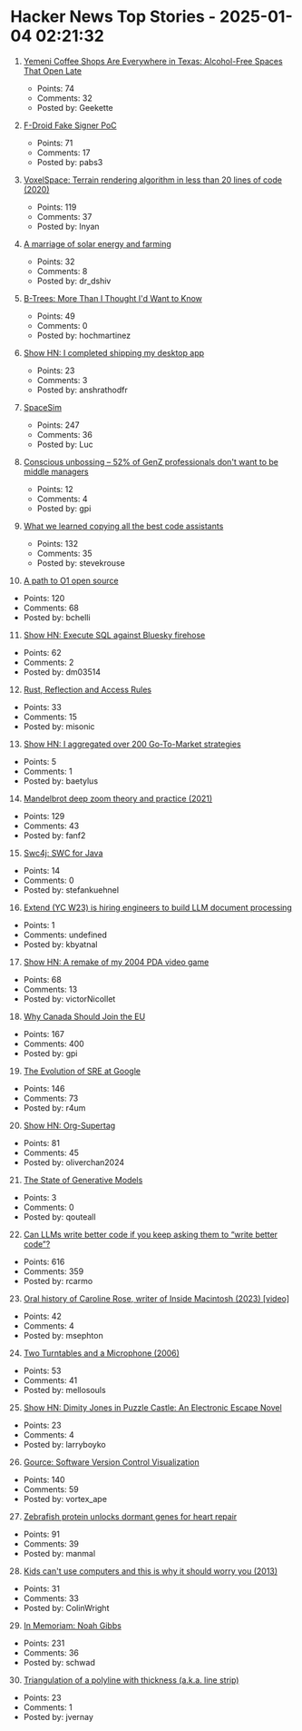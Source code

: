 # Hacker News Top Stories - 2025-01-04 02:21:32

1. [Yemeni Coffee Shops Are Everywhere in Texas: Alcohol-Free Spaces That Open Late](https://www.texasmonthly.com/food/yemeni-coffee-shops-booming-in-texas/)
   - Points: 74
   - Comments: 32
   - Posted by: Geekette

2. [F-Droid Fake Signer PoC](https://github.com/obfusk/fdroid-fakesigner-poc)
   - Points: 71
   - Comments: 17
   - Posted by: pabs3

3. [VoxelSpace: Terrain rendering algorithm in less than 20 lines of code (2020)](https://github.com/s-macke/VoxelSpace)
   - Points: 119
   - Comments: 37
   - Posted by: lnyan

4. [A marriage of solar energy and farming](https://www.ksjd.org/2024-12-31/in-colorado-a-marriage-of-solar-energy-and-farming-provides-a-model-for-a-more-sustainable-future)
   - Points: 32
   - Comments: 8
   - Posted by: dr_dshiv

5. [B-Trees: More Than I Thought I'd Want to Know](https://benjamincongdon.me/blog/2021/08/17/B-Trees-More-Than-I-Thought-Id-Want-to-Know/)
   - Points: 49
   - Comments: 0
   - Posted by: hochmartinez

6. [Show HN: I completed shipping my desktop app](https://pimosa.app/)
   - Points: 23
   - Comments: 3
   - Posted by: anshrathodfr

7. [SpaceSim](https://pavelsevecek.github.io/)
   - Points: 247
   - Comments: 36
   - Posted by: Luc

8. [Conscious unbossing – 52% of GenZ professionals don't want to be middle managers](https://www.robertwalters.co.uk/insights/news/blog/conscious-unbossing.html)
   - Points: 12
   - Comments: 4
   - Posted by: gpi

9. [What we learned copying all the best code assistants](https://blog.val.town/blog/fast-follow/)
   - Points: 132
   - Comments: 35
   - Posted by: stevekrouse

10. [A path to O1 open source](https://arxiv.org/abs/2412.14135)
   - Points: 120
   - Comments: 68
   - Posted by: bchelli

11. [Show HN: Execute SQL against Bluesky firehose](https://github.com/turbolytics/sql-flow)
   - Points: 62
   - Comments: 2
   - Posted by: dm03514

12. [Rust, Reflection and Access Rules](https://fractalfir.github.io/generated_html/refl_priv.html)
   - Points: 33
   - Comments: 15
   - Posted by: misonic

13. [Show HN: I aggregated over 200 Go-To-Market strategies](https://fellowry.com/)
   - Points: 5
   - Comments: 1
   - Posted by: baetylus

14. [Mandelbrot deep zoom theory and practice (2021)](https://mathr.co.uk/blog/2021-05-14_deep_zoom_theory_and_practice.html)
   - Points: 129
   - Comments: 43
   - Posted by: fanf2

15. [Swc4j: SWC for Java](https://github.com/caoccao/swc4j)
   - Points: 14
   - Comments: 0
   - Posted by: stefankuehnel

16. [Extend (YC W23) is hiring engineers to build LLM document processing](https://jobs.ashbyhq.com/extend/9d4d8974-bd9b-432d-84ec-8268e5a8ed37)
   - Points: 1
   - Comments: undefined
   - Posted by: kbyatnal

17. [Show HN: A remake of my 2004 PDA video game](https://nicollet.net/blog/darklaga/remake.html)
   - Points: 68
   - Comments: 13
   - Posted by: victorNicollet

18. [Why Canada Should Join the EU](https://www.economist.com/europe/2025/01/02/why-canada-should-join-the-eu)
   - Points: 167
   - Comments: 400
   - Posted by: gpi

19. [The Evolution of SRE at Google](https://www.usenix.org/publications/loginonline/evolution-sre-google)
   - Points: 146
   - Comments: 73
   - Posted by: r4um

20. [Show HN: Org-Supertag](https://github.com/yibie/org-supertag)
   - Points: 81
   - Comments: 45
   - Posted by: oliverchan2024

21. [The State of Generative Models](https://nrehiew.github.io/blog/2024/)
   - Points: 3
   - Comments: 0
   - Posted by: qouteall

22. [Can LLMs write better code if you keep asking them to “write better code”?](https://minimaxir.com/2025/01/write-better-code/)
   - Points: 616
   - Comments: 359
   - Posted by: rcarmo

23. [Oral history of Caroline Rose, writer of Inside Macintosh (2023) [video]](https://www.youtube.com/watch?v=RikO_3jedlY)
   - Points: 42
   - Comments: 4
   - Posted by: msephton

24. [Two Turntables and a Microphone (2006)](https://goodfuzzysounds.com/ma/docs/funnyversion.htm)
   - Points: 53
   - Comments: 41
   - Posted by: mellosouls

25. [Show HN: Dimity Jones in Puzzle Castle: An Electronic Escape Novel](https://obnakwa.itch.io/dimityjones)
   - Points: 23
   - Comments: 4
   - Posted by: larryboyko

26. [Gource: Software Version Control Visualization](https://github.com/acaudwell/Gource)
   - Points: 140
   - Comments: 59
   - Posted by: vortex_ape

27. [Zebrafish protein unlocks dormant genes for heart repair](https://www.hubrecht.eu/zebrafish-protein-unlocks-dormant-genes-for-heart-repair/)
   - Points: 91
   - Comments: 39
   - Posted by: manmal

28. [Kids can't use computers and this is why it should worry you (2013)](http://www.coding2learn.org/blog/2013/07/29/kids-cant-use-computers/)
   - Points: 31
   - Comments: 33
   - Posted by: ColinWright

29. [In Memoriam: Noah Gibbs](https://blog.schwad.org/schwogs/6)
   - Points: 231
   - Comments: 36
   - Posted by: schwad

30. [Triangulation of a polyline with thickness (a.k.a. line strip)](https://jvernay.fr/en/blog/polyline-triangulation/)
   - Points: 23
   - Comments: 1
   - Posted by: jvernay

